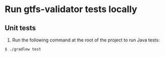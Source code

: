 # Run gtfs-validator tests locally
## Unit tests
1. Run the following command at the root of the project to run Java tests:
```
$ ./gradlew test
```
